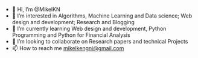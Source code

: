 - 👋 Hi, I’m @MikelKN
- 👀 I’m interested in Algorithms, Machine Learning and Data science; Web design and development; Research and Blogging
- 🌱 I’m currently learning Web design and development, Python Programming and Python for Financial Analysis
- 💞️ I’m looking to collaborate on Research papers and technical Projects
- 📫 How to reach me mikelkengni@gmail.com

<!---
MikelKN/MikelKN is a ✨ special ✨ repository because its `README.md` (this file) appears on your GitHub profile.
You can click the Preview link to take a look at your changes.
--->
